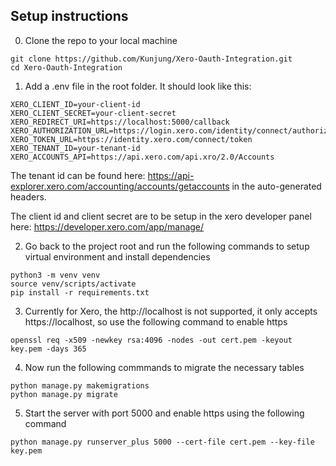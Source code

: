 ## Setup instructions

0. Clone the repo to your local machine
```
git clone https://github.com/Kunjung/Xero-Oauth-Integration.git
cd Xero-Oauth-Integration
```

1. Add a .env file in the root folder. It should look like this:
```
XERO_CLIENT_ID=your-client-id
XERO_CLIENT_SECRET=your-client-secret
XERO_REDIRECT_URI=https://localhost:5000/callback
XERO_AUTHORIZATION_URL=https://login.xero.com/identity/connect/authorize
XERO_TOKEN_URL=https://identity.xero.com/connect/token
XERO_TENANT_ID=your-tenant-id
XERO_ACCOUNTS_API=https://api.xero.com/api.xro/2.0/Accounts
```
The tenant id can be found here: https://api-explorer.xero.com/accounting/accounts/getaccounts in the auto-generated headers.

The client id and client secret are to be setup in the xero developer panel here: https://developer.xero.com/app/manage/

2. Go back to the project root and run the following commands to setup virtual environment and install dependencies

```
python3 -m venv venv
source venv/scripts/activate
pip install -r requirements.txt
```

3. Currently for Xero, the http://localhost is not supported, it only accepts https://localhost, so use the following command to enable https

```
openssl req -x509 -newkey rsa:4096 -nodes -out cert.pem -keyout key.pem -days 365
```

4. Now run the following commmands to migrate the necessary tables

```
python manage.py makemigrations
python manage.py migrate
```

5. Start the server with port 5000 and enable https using the following command
```
python manage.py runserver_plus 5000 --cert-file cert.pem --key-file key.pem
```

